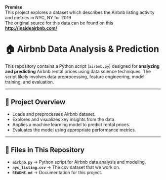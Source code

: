 **Premise**  
This project explores a dataset which describes the Airbnb listing activity and metrics in NYC, NY for 2019  
The original source for this data can be found on this **http://insideairbnb.com/**  


# 🏠 Airbnb Data Analysis & Prediction

This repository contains a Python script (`airbnb.py`) designed for **analyzing and predicting** Airbnb rental prices using data science techniques. The script likely involves data preprocessing, feature engineering, model training, and evaluation.

---

## 📌 Project Overview
- Loads and preprocesses Airbnb dataset.
- Explores and visualizes key insights from the data.
- Applies a machine learning model to predict rental prices.
- Evaluates the model using appropriate performance metrics.

---

## 📂 Files in This Repository
- **`airbnb.py`** → Python script for Airbnb data analysis and modeling.
- **`nyc_listing.csv`** → The csv dataset that we work on.
- **`README.md`** → Documentation for this project.

